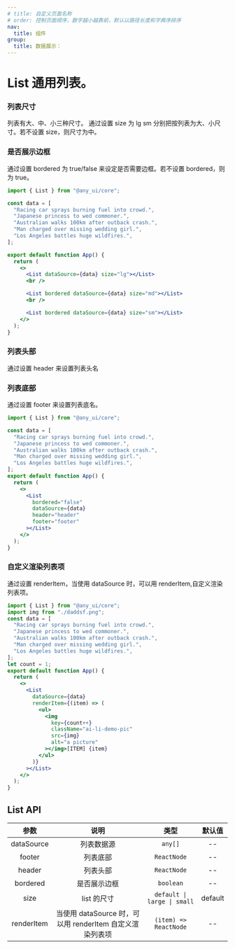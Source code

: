 ```yaml
---
# title: 自定义页面名称
# order: 控制页面顺序，数字越小越靠前，默认以路径长度和字典序排序
nav:
  title: 组件
group:
  title: 数据展示：
---
```


# List 通用列表。

### 列表尺寸

列表有大、中、小三种尺寸。
通过设置 size 为 lg sm 分别把按列表为大、小尺寸。若不设置 size，则尺寸为中。

### 是否展示边框

通过设置 bordered 为 true/false 来设定是否需要边框。若不设置 bordered，则为 true。

```jsx
import { List } from "@any_ui/core";

const data = [
  "Racing car sprays burning fuel into crowd.",
  "Japanese princess to wed commoner.",
  "Australian walks 100km after outback crash.",
  "Man charged over missing wedding girl.",
  "Los Angeles battles huge wildfires.",
];

export default function App() {
  return (
    <>
      <List dataSource={data} size="lg"></List>
      <br />

      <List bordered dataSource={data} size="md"></List>
      <br />

      <List bordered dataSource={data} size="sm"></List>
    </>
  );
}
```

### 列表头部

通过设置 header 来设置列表头名

### 列表底部

通过设置 footer 来设置列表底名。

```jsx
import { List } from "@any_ui/core";

const data = [
  "Racing car sprays burning fuel into crowd.",
  "Japanese princess to wed commoner.",
  "Australian walks 100km after outback crash.",
  "Man charged over missing wedding girl.",
  "Los Angeles battles huge wildfires.",
];
export default function App() {
  return (
    <>
      <List
        bordered="false"
        dataSource={data}
        header="header"
        footer="footer"
      ></List>
    </>
  );
}
```

### 自定义渲染列表项

通过设置 renderItem，当使用 dataSource 时，可以用 renderItem,自定义渲染列表项。

```jsx
import { List } from "@any_ui/core";
import img from "./daddsf.png";
const data = [
  "Racing car sprays burning fuel into crowd.",
  "Japanese princess to wed commoner.",
  "Australian walks 100km after outback crash.",
  "Man charged over missing wedding girl.",
  "Los Angeles battles huge wildfires.",
];
let count = 1;
export default function App() {
  return (
    <>
      <List
        dataSource={data}
        renderItem={(item) => (
          <ul>
            <img
              key={count++}
              className="ai-li-demo-pic"
              src={img}
              alt="a picture"
            ></img>[ITEM] {item}
          </ul>
        )}
      ></List>
    </>
  );
}
```

## List API

|    参数    |                           说明                           |            类型             | 默认值  |
| :--------: | :------------------------------------------------------: | :-------------------------: | :-----: |
| dataSource |                        列表数据源                        |           `any[]`           |   --    |
|   footer   |                         列表底部                         |         `ReactNode`         |   --    |
|   header   |                         列表头部                         |         `ReactNode`         |   --    |
|  bordered  |                       是否展示边框                       |          `boolean`          |   --    |
|    size    |                       list 的尺寸                        | `default \| large \| small` | default |
| renderItem | 当使用 dataSource 时，可以用 renderItem 自定义渲染列表项 |    `(item) => ReactNode`    |   --    |
